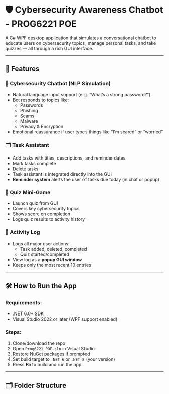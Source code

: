 ﻿# 🛡️ Cybersecurity Awareness Chatbot - PROG6221 POE

A C# WPF desktop application that simulates a conversational chatbot to educate users on cybersecurity topics, manage personal tasks, and take quizzes — all through a rich GUI interface.

---

## 📌 Features

### 💬 Cybersecurity Chatbot (NLP Simulation)
- Natural language input support (e.g. “What’s a strong password?”)
- Bot responds to topics like:
  - Passwords
  - Phishing
  - Scams
  - Malware
  - Privacy & Encryption
- Emotional reassurance if user types things like “I'm scared” or “worried”

### 🗂️ Task Assistant
- Add tasks with titles, descriptions, and reminder dates
- Mark tasks complete
- Delete tasks
- Task assistant is integrated directly into the GUI
- **Reminder system** alerts the user of tasks due today (in chat or popup)

### 🧠 Quiz Mini-Game
- Launch quiz from GUI
- Covers key cybersecurity topics
- Shows score on completion
- Logs quiz results to activity history

### 📜 Activity Log
- Logs all major user actions:
  - Task added, deleted, completed
  - Quiz started/completed
- View log as a **popup GUI window**
- Keeps only the most recent 10 entries

---

## 🛠️ How to Run the App

### Requirements:
- .NET 6.0+ SDK
- Visual Studio 2022 or later (WPF support enabled)

### Steps:
1. Clone/download the repo
2. Open `Prog6221_POE.sln` in Visual Studio
3. Restore NuGet packages if prompted
4. Set build target to `.NET 6` or `.NET 8` (your version)
5. Press **F5** to build and run the app

---

## 🗂️ Folder Structure

